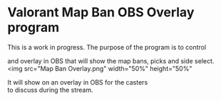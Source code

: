 # Valorant Map Ban OBS Overlay program

This is a work in progress.  The purpose of the program is to control  



and overlay in OBS that will show the map bans, picks and side select.  
<img src="Map Ban Overlay.png" width="50%" height="50%"  

It will show on an overlay in OBS for the casters  
to discuss during the stream.



